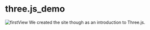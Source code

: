 # three.js_demo
![firstView](https://kt-media.blog/wp-content/uploads/2022/08/スクリーンショット-2022-08-15-23.18.45.png)
We created the site though as an introduction to Three.js.
